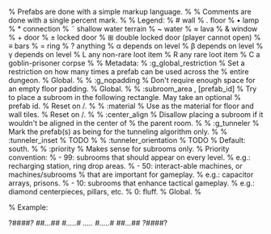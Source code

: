 % Prefabs are done with a simple markup language.
%
% Comments are done with a single percent mark.
%
% Legend:
%    #   wall
%    .   floor
%    •   lamp
%    *   connection
%    ˜   shallow water terrain
%    ~   water
%    ≈   lava
%    &   window
%    +   door
%    ±   locked door
%    ⊞   double locked door (player cannot open)
%    ≡   bars
%    =   ring
%    ?   anything
%    α   depends on level
%    β   depends on level
%    γ   depends on level
%    L   any non-rare loot item
%    R   any rare loot item
%    C   a goblin-prisoner corpse
%
% Metadata:
%    :g_global_restriction <number>
%        Set a restriction on how many times a prefab can be used across the
%        entire dungeon.
%        Global.
%
%    :g_nopadding
%        Don't require enough space for an empty floor padding.
%        Global.
%
%    :subroom_area <x>,<y> <height> <width> [prefab_id]
%        Try to place a subroom in the following rectangle. May take an optional
%        prefab id.
%        Reset on /.
%
%    :material <name>
%        Use <name> as the material for floor and wall tiles.
%        Reset on /.
%
%    :center_align
%        Disallow placing a subroom if it wouldn't be aligned in the center of
%        the parent room.
%
%    :g_tunneler
%        Mark the prefab(s) as being for the tunneling algorithm only.
%
%    :tunneler_inset
%        TODO
%
%    :tunneler_orientation
%        TODO
%        Default: south.
%
%    :priority
%        Makes sense for subrooms only.
%        Priority convention:
%        - 99: subrooms that should appear on every level.
%              e.g.: recharging station, ring drop areas.
%        - 50: interact-able machines, or machines/subrooms
%              that are important for gameplay.
%              e.g.: capacitor arrays, prisons.
%        - 10: subrooms that enhance tactical gameplay.
%              e.g.: diamond centerpieces, pillars, etc.
%           0: fluff.
%        Global.
%

% Example:

?##*##?
##...##
#.....#
*.....*
#.....#
##...##
?##*##?

